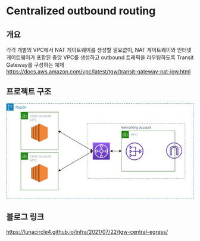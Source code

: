 # Centralized outbound routing

## 개요
각각 개별의 VPC에서 NAT 게이트웨이를 생성할 필요없이, NAT 게이트웨이와 인터넷 게이트웨이가 포함된 중앙 VPC를 생성하고 outbound 트래픽을 라우팅하도록 Transit Gateway를 구성하는 예제
<br/>
<a href="https://docs.aws.amazon.com/vpc/latest/tgw/transit-gateway-nat-igw.html">https://docs.aws.amazon.com/vpc/latest/tgw/transit-gateway-nat-igw.html</a>

## 프로젝트 구조
![Image Alt 텍스트](./tgw-central-egress.jpg)

## 블로그 링크
<a href="https://lunacircle4.github.io/infra/2021/07/22/tgw-central-egress/">https://lunacircle4.github.io/infra/2021/07/22/tgw-central-egress/</a>


